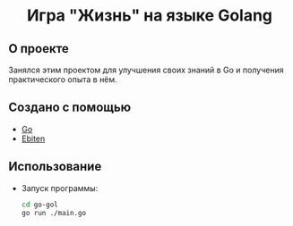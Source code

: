 <h1 align="center">Игра "Жизнь" на языке Golang</h1>

## О проекте
Занялся этим проектом для улучшения своих знаний в Go и получения практического опыта в нём.
## Создано с помощью

- [Go](https://golang.org/)
- [Ebiten](https://github.com/hajimehoshi/ebiten)
## Использование
- Запуск программы:
  ```bash
  cd go-gol
  go run ./main.go
  ```
